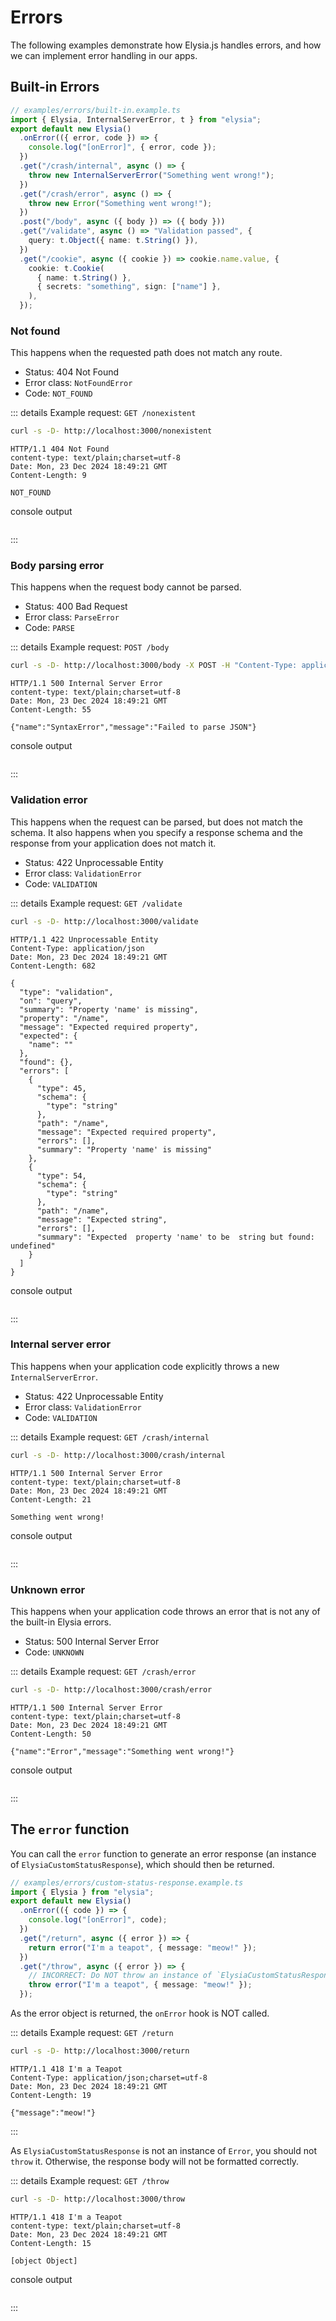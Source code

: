 <!-- This file is automatically-generated. Do not edit. -->

<template v-if="false">

> [!CAUTION]
> This file has been automatically generated from the [examples in the `examples/errors` directory.](https://github.com/dtinth/elysia-by-example/tree/main/examples/errors).
> Do not directly edit this file, as it will be overwritten.
> [[View the live site here.]](https://dtinth.github.io/elysia-by-example/examples/errors.html)

</template>


# Errors

The following examples demonstrate how Elysia.js handles errors, and how we can implement error handling in our apps.


## Built-in Errors
```ts
// examples/errors/built-in.example.ts
import { Elysia, InternalServerError, t } from "elysia";
export default new Elysia()
  .onError(({ error, code }) => {
    console.log("[onError]", { error, code });
  })
  .get("/crash/internal", async () => {
    throw new InternalServerError("Something went wrong!");
  })
  .get("/crash/error", async () => {
    throw new Error("Something went wrong!");
  })
  .post("/body", async ({ body }) => ({ body }))
  .get("/validate", async () => "Validation passed", {
    query: t.Object({ name: t.String() }),
  })
  .get("/cookie", async ({ cookie }) => cookie.name.value, {
    cookie: t.Cookie(
      { name: t.String() },
      { secrets: "something", sign: ["name"] },
    ),
  });

```

### Not found
This happens when the requested path does not match any route.

- Status: 404 Not Found
- Error class: `NotFoundError`
- Code: `NOT_FOUND`

::: details Example request: `GET /nonexistent`

<div style="margin-bottom: 0.5rem">

```sh
curl -s -D- http://localhost:3000/nonexistent 
```

</div>

```http
HTTP/1.1 404 Not Found
content-type: text/plain;charset=utf-8
Date: Mon, 23 Dec 2024 18:49:21 GMT
Content-Length: 9

NOT_FOUND
```

<div style="margin-top: 0.5rem" class="language-ansi"><span class="lang">console output</span><pre style="background: black"><code style="color: white"><span v-html="&quot;[onError] {&lt;br/&gt;  error: NotFoundError: NOT_FOUND&lt;br/&gt;      at new NotFoundError &lt;span style=\&quot;color:#555\&quot;&gt;(/Users/dtinth/Projects/elysia-by-example/&lt;span style=\&quot;color:#FFF\&quot;&gt;node_modules/&lt;u&gt;elysia&lt;/u&gt;/src/error.ts:77:3&lt;span style=\&quot;color:#555\&quot;&gt;)&lt;span style=\&quot;color:#FFF\&quot;&gt;&lt;br/&gt;      at anonymous &lt;span style=\&quot;color:#555\&quot;&gt;(file:///Users/dtinth/Projects/elysia-by-example/&lt;span style=\&quot;color:#FFF\&quot;&gt;node_modules/&lt;u&gt;elysia&lt;/u&gt;/dist/bun/index.js:11:33&lt;span style=\&quot;color:#555\&quot;&gt;)&lt;span style=\&quot;color:#FFF\&quot;&gt;&lt;br/&gt;      at fetch &lt;span style=\&quot;color:#555\&quot;&gt;(/Users/dtinth/Projects/elysia-by-example/&lt;span style=\&quot;color:#FFF\&quot;&gt;node_modules/&lt;u&gt;elysia&lt;/u&gt;/src/index.ts:5970:6&lt;span style=\&quot;color:#555\&quot;&gt;)&lt;span style=\&quot;color:#FFF\&quot;&gt;&lt;br/&gt;      at &lt;anonymous&gt; &lt;span style=\&quot;color:#555\&quot;&gt;(/Users/dtinth/Projects/elysia-by-example/&lt;span style=\&quot;color:#FFF\&quot;&gt;index.ts:222:26&lt;span style=\&quot;color:#555\&quot;&gt;)&lt;span style=\&quot;color:#FFF\&quot;&gt;&lt;br/&gt;      at fetch &lt;span style=\&quot;color:#555\&quot;&gt;(/Users/dtinth/Projects/elysia-by-example/&lt;span style=\&quot;color:#FFF\&quot;&gt;index.ts:221:21&lt;span style=\&quot;color:#555\&quot;&gt;)&lt;span style=\&quot;color:#FFF\&quot;&gt; {&lt;br/&gt;    code: &lt;span style=\&quot;color:#0A0\&quot;&gt;&#x27;NOT_FOUND&#x27;&lt;span style=\&quot;color:#FFF\&quot;&gt;,&lt;br/&gt;    status: &lt;span style=\&quot;color:#A50\&quot;&gt;404&lt;span style=\&quot;color:#FFF\&quot;&gt;,&lt;br/&gt;    originalLine: &lt;span style=\&quot;color:#A50\&quot;&gt;2&lt;span style=\&quot;color:#FFF\&quot;&gt;,&lt;br/&gt;    originalColumn: &lt;span style=\&quot;color:#A50\&quot;&gt;29444&lt;span style=\&quot;color:#FFF\&quot;&gt;&lt;br/&gt;  },&lt;br/&gt;  code: &lt;span style=\&quot;color:#0A0\&quot;&gt;&#x27;NOT_FOUND&#x27;&lt;span style=\&quot;color:#FFF\&quot;&gt;&lt;br/&gt;}&lt;/span&gt;&lt;/span&gt;&lt;/span&gt;&lt;/span&gt;&lt;/span&gt;&lt;/span&gt;&lt;/span&gt;&lt;/span&gt;&lt;/span&gt;&lt;/span&gt;&lt;/span&gt;&lt;/span&gt;&lt;/span&gt;&lt;/span&gt;&lt;/span&gt;&lt;/span&gt;&lt;/span&gt;&lt;/span&gt;&lt;/span&gt;&lt;/span&gt;&lt;/span&gt;&lt;/span&gt;&lt;/span&gt;&lt;/span&gt;&lt;/span&gt;&lt;/span&gt;&lt;/span&gt;&lt;/span&gt;&lt;/span&gt;&lt;/span&gt;&quot;"></span></code></pre></div>

:::


### Body parsing error
This happens when the request body cannot be parsed.

- Status: 400 Bad Request
- Error class: `ParseError`
- Code: `PARSE`

::: details Example request: `POST /body`

<div style="margin-bottom: 0.5rem">

```sh
curl -s -D- http://localhost:3000/body -X POST -H "Content-Type: application/json" -d '{' 
```

</div>

```http
HTTP/1.1 500 Internal Server Error
content-type: text/plain;charset=utf-8
Date: Mon, 23 Dec 2024 18:49:21 GMT
Content-Length: 55

{"name":"SyntaxError","message":"Failed to parse JSON"}
```

<div style="margin-top: 0.5rem" class="language-ansi"><span class="lang">console output</span><pre style="background: black"><code style="color: white"><span v-html="&quot;[onError] { error: [SyntaxError: Failed to parse JSON], code: &lt;span style=\&quot;color:#0A0\&quot;&gt;&#x27;UNKNOWN&#x27;&lt;span style=\&quot;color:#FFF\&quot;&gt; }&lt;/span&gt;&lt;/span&gt;&quot;"></span></code></pre></div>

:::


### Validation error
This happens when the request can be parsed, but does not match the schema.
It also happens when you specify a response schema and the response from your application does not match it.

- Status: 422 Unprocessable Entity
- Error class: `ValidationError`
- Code: `VALIDATION`

::: details Example request: `GET /validate`

<div style="margin-bottom: 0.5rem">

```sh
curl -s -D- http://localhost:3000/validate 
```

</div>

```http
HTTP/1.1 422 Unprocessable Entity
Content-Type: application/json
Date: Mon, 23 Dec 2024 18:49:21 GMT
Content-Length: 682

{
  "type": "validation",
  "on": "query",
  "summary": "Property 'name' is missing",
  "property": "/name",
  "message": "Expected required property",
  "expected": {
    "name": ""
  },
  "found": {},
  "errors": [
    {
      "type": 45,
      "schema": {
        "type": "string"
      },
      "path": "/name",
      "message": "Expected required property",
      "errors": [],
      "summary": "Property 'name' is missing"
    },
    {
      "type": 54,
      "schema": {
        "type": "string"
      },
      "path": "/name",
      "message": "Expected string",
      "errors": [],
      "summary": "Expected  property 'name' to be  string but found: undefined"
    }
  ]
}
```

<div style="margin-top: 0.5rem" class="language-ansi"><span class="lang">console output</span><pre style="background: black"><code style="color: white"><span v-html="&quot;[onError] {&lt;br/&gt;  error: ValidationError: {&lt;br/&gt;    \&quot;type\&quot;: \&quot;validation\&quot;,&lt;br/&gt;    \&quot;on\&quot;: \&quot;query\&quot;,&lt;br/&gt;    \&quot;summary\&quot;: \&quot;Property &#x27;name&#x27; is missing\&quot;,&lt;br/&gt;    \&quot;property\&quot;: \&quot;/name\&quot;,&lt;br/&gt;    \&quot;message\&quot;: \&quot;Expected required property\&quot;,&lt;br/&gt;    \&quot;expected\&quot;: {&lt;br/&gt;      \&quot;name\&quot;: \&quot;\&quot;&lt;br/&gt;    },&lt;br/&gt;    \&quot;found\&quot;: {},&lt;br/&gt;    \&quot;errors\&quot;: [&lt;br/&gt;      {&lt;br/&gt;        \&quot;type\&quot;: 45,&lt;br/&gt;        \&quot;schema\&quot;: {&lt;br/&gt;          \&quot;type\&quot;: \&quot;string\&quot;&lt;br/&gt;        },&lt;br/&gt;        \&quot;path\&quot;: \&quot;/name\&quot;,&lt;br/&gt;        \&quot;message\&quot;: \&quot;Expected required property\&quot;,&lt;br/&gt;        \&quot;errors\&quot;: [],&lt;br/&gt;        \&quot;summary\&quot;: \&quot;Property &#x27;name&#x27; is missing\&quot;&lt;br/&gt;      },&lt;br/&gt;      {&lt;br/&gt;        \&quot;type\&quot;: 54,&lt;br/&gt;        \&quot;schema\&quot;: {&lt;br/&gt;          \&quot;type\&quot;: \&quot;string\&quot;&lt;br/&gt;        },&lt;br/&gt;        \&quot;path\&quot;: \&quot;/name\&quot;,&lt;br/&gt;        \&quot;message\&quot;: \&quot;Expected string\&quot;,&lt;br/&gt;        \&quot;errors\&quot;: [],&lt;br/&gt;        \&quot;summary\&quot;: \&quot;Expected  property &#x27;name&#x27; to be  string but found: undefined\&quot;&lt;br/&gt;      }&lt;br/&gt;    ]&lt;br/&gt;  }&lt;br/&gt;      at new ValidationError &lt;span style=\&quot;color:#555\&quot;&gt;(/Users/dtinth/Projects/elysia-by-example/&lt;span style=\&quot;color:#FFF\&quot;&gt;node_modules/&lt;u&gt;elysia&lt;/u&gt;/src/error.ts:264:3&lt;span style=\&quot;color:#555\&quot;&gt;)&lt;span style=\&quot;color:#FFF\&quot;&gt;&lt;br/&gt;      at &lt;anonymous&gt; &lt;span style=\&quot;color:#555\&quot;&gt;(file:///Users/dtinth/Projects/elysia-by-example/&lt;span style=\&quot;color:#FFF\&quot;&gt;node_modules/&lt;u&gt;elysia&lt;/u&gt;/dist/bun/index.js:14:86&lt;span style=\&quot;color:#555\&quot;&gt;)&lt;span style=\&quot;color:#FFF\&quot;&gt;&lt;br/&gt;      at handle &lt;span style=\&quot;color:#555\&quot;&gt;(file:///Users/dtinth/Projects/elysia-by-example/&lt;span style=\&quot;color:#FFF\&quot;&gt;node_modules/&lt;u&gt;elysia&lt;/u&gt;/dist/bun/index.js:5:80&lt;span style=\&quot;color:#555\&quot;&gt;)&lt;span style=\&quot;color:#FFF\&quot;&gt;&lt;br/&gt;      at map &lt;span style=\&quot;color:#555\&quot;&gt;(file:///Users/dtinth/Projects/elysia-by-example/&lt;span style=\&quot;color:#FFF\&quot;&gt;node_modules/&lt;u&gt;elysia&lt;/u&gt;/dist/bun/index.js:26:102&lt;span style=\&quot;color:#555\&quot;&gt;)&lt;span style=\&quot;color:#FFF\&quot;&gt;&lt;br/&gt;      at &lt;anonymous&gt; &lt;span style=\&quot;color:#555\&quot;&gt;(/Users/dtinth/Projects/elysia-by-example/&lt;span style=\&quot;color:#FFF\&quot;&gt;index.ts:222:26&lt;span style=\&quot;color:#555\&quot;&gt;)&lt;span style=\&quot;color:#FFF\&quot;&gt;&lt;br/&gt;      at fetch &lt;span style=\&quot;color:#555\&quot;&gt;(/Users/dtinth/Projects/elysia-by-example/&lt;span style=\&quot;color:#FFF\&quot;&gt;index.ts:221:21&lt;span style=\&quot;color:#555\&quot;&gt;)&lt;span style=\&quot;color:#FFF\&quot;&gt; {&lt;br/&gt;    type: &lt;span style=\&quot;color:#0A0\&quot;&gt;&#x27;query&#x27;&lt;span style=\&quot;color:#FFF\&quot;&gt;,&lt;br/&gt;    validator: TypeCheck {&lt;br/&gt;      schema: &lt;span style=\&quot;color:#0AA\&quot;&gt;[Object]&lt;span style=\&quot;color:#FFF\&quot;&gt;,&lt;br/&gt;      references: [],&lt;br/&gt;      checkFunc: &lt;span style=\&quot;color:#0AA\&quot;&gt;[Function: check]&lt;span style=\&quot;color:#FFF\&quot;&gt;,&lt;br/&gt;      code: &lt;span style=\&quot;color:#0A0\&quot;&gt;&#x27;return function check(value) {\\n&#x27;&lt;span style=\&quot;color:#FFF\&quot;&gt; +&lt;br/&gt;        &lt;span style=\&quot;color:#0A0\&quot;&gt;&#x27;  return (\\n&#x27;&lt;span style=\&quot;color:#FFF\&quot;&gt; +&lt;br/&gt;        &lt;span style=\&quot;color:#0A0\&quot;&gt;\&quot;    (typeof value === &#x27;object&#x27; &amp;&amp; value !== null &amp;&amp; !Array.isArray(value)) &amp;&amp;\\n\&quot;&lt;span style=\&quot;color:#FFF\&quot;&gt; +&lt;br/&gt;        &lt;span style=\&quot;color:#0A0\&quot;&gt;\&quot;    (typeof value.name === &#x27;string&#x27;) &amp;&amp;\\n\&quot;&lt;span style=\&quot;color:#FFF\&quot;&gt; +&lt;br/&gt;        &lt;span style=\&quot;color:#0A0\&quot;&gt;&#x27;    Object.getOwnPropertyNames(value).length === 1\\n&#x27;&lt;span style=\&quot;color:#FFF\&quot;&gt; +&lt;br/&gt;        &lt;span style=\&quot;color:#0A0\&quot;&gt;&#x27;  )\\n&#x27;&lt;span style=\&quot;color:#FFF\&quot;&gt; +&lt;br/&gt;        &lt;span style=\&quot;color:#0A0\&quot;&gt;&#x27;}&#x27;&lt;span style=\&quot;color:#FFF\&quot;&gt;,&lt;br/&gt;      hasTransform: &lt;span style=\&quot;color:#A50\&quot;&gt;false&lt;span style=\&quot;color:#FFF\&quot;&gt;,&lt;br/&gt;      Clean: &lt;span style=\&quot;color:#0AA\&quot;&gt;[Function (anonymous)]&lt;span style=\&quot;color:#FFF\&quot;&gt;,&lt;br/&gt;      parse: &lt;span style=\&quot;color:#0AA\&quot;&gt;[Function (anonymous)]&lt;span style=\&quot;color:#FFF\&quot;&gt;,&lt;br/&gt;      safeParse: &lt;span style=\&quot;color:#0AA\&quot;&gt;[Function (anonymous)]&lt;span style=\&quot;color:#FFF\&quot;&gt;&lt;br/&gt;    },&lt;br/&gt;    value: {},&lt;br/&gt;    code: &lt;span style=\&quot;color:#0A0\&quot;&gt;&#x27;VALIDATION&#x27;&lt;span style=\&quot;color:#FFF\&quot;&gt;,&lt;br/&gt;    status: &lt;span style=\&quot;color:#A50\&quot;&gt;422&lt;span style=\&quot;color:#FFF\&quot;&gt;,&lt;br/&gt;    originalLine: &lt;span style=\&quot;color:#A50\&quot;&gt;2&lt;span style=\&quot;color:#FFF\&quot;&gt;,&lt;br/&gt;    originalColumn: &lt;span style=\&quot;color:#A50\&quot;&gt;32076&lt;span style=\&quot;color:#FFF\&quot;&gt;&lt;br/&gt;  },&lt;br/&gt;  code: &lt;span style=\&quot;color:#0A0\&quot;&gt;&#x27;VALIDATION&#x27;&lt;span style=\&quot;color:#FFF\&quot;&gt;&lt;br/&gt;}&lt;/span&gt;&lt;/span&gt;&lt;/span&gt;&lt;/span&gt;&lt;/span&gt;&lt;/span&gt;&lt;/span&gt;&lt;/span&gt;&lt;/span&gt;&lt;/span&gt;&lt;/span&gt;&lt;/span&gt;&lt;/span&gt;&lt;/span&gt;&lt;/span&gt;&lt;/span&gt;&lt;/span&gt;&lt;/span&gt;&lt;/span&gt;&lt;/span&gt;&lt;/span&gt;&lt;/span&gt;&lt;/span&gt;&lt;/span&gt;&lt;/span&gt;&lt;/span&gt;&lt;/span&gt;&lt;/span&gt;&lt;/span&gt;&lt;/span&gt;&lt;/span&gt;&lt;/span&gt;&lt;/span&gt;&lt;/span&gt;&lt;/span&gt;&lt;/span&gt;&lt;/span&gt;&lt;/span&gt;&lt;/span&gt;&lt;/span&gt;&lt;/span&gt;&lt;/span&gt;&lt;/span&gt;&lt;/span&gt;&lt;/span&gt;&lt;/span&gt;&lt;/span&gt;&lt;/span&gt;&lt;/span&gt;&lt;/span&gt;&lt;/span&gt;&lt;/span&gt;&lt;/span&gt;&lt;/span&gt;&lt;/span&gt;&lt;/span&gt;&lt;/span&gt;&lt;/span&gt;&lt;/span&gt;&lt;/span&gt;&lt;/span&gt;&lt;/span&gt;&quot;"></span></code></pre></div>

:::


### Internal server error
This happens when your application code explicitly throws a new `InternalServerError`.

- Status: 422 Unprocessable Entity
- Error class: `ValidationError`
- Code: `VALIDATION`

::: details Example request: `GET /crash/internal`

<div style="margin-bottom: 0.5rem">

```sh
curl -s -D- http://localhost:3000/crash/internal 
```

</div>

```http
HTTP/1.1 500 Internal Server Error
content-type: text/plain;charset=utf-8
Date: Mon, 23 Dec 2024 18:49:21 GMT
Content-Length: 21

Something went wrong!
```

<div style="margin-top: 0.5rem" class="language-ansi"><span class="lang">console output</span><pre style="background: black"><code style="color: white"><span v-html="&quot;[onError] {&lt;br/&gt;  error: InternalServerError: Something went wrong!&lt;br/&gt;      at new InternalServerError &lt;span style=\&quot;color:#555\&quot;&gt;(/Users/dtinth/Projects/elysia-by-example/&lt;span style=\&quot;color:#FFF\&quot;&gt;node_modules/&lt;u&gt;elysia&lt;/u&gt;/src/error.ts:68:3&lt;span style=\&quot;color:#555\&quot;&gt;)&lt;span style=\&quot;color:#FFF\&quot;&gt;&lt;br/&gt;      at &lt;anonymous&gt; &lt;span style=\&quot;color:#555\&quot;&gt;(/Users/dtinth/Projects/elysia-by-example/&lt;span style=\&quot;color:#FFF\&quot;&gt;examples/errors/built-in.example.ts:8:15&lt;span style=\&quot;color:#555\&quot;&gt;)&lt;span style=\&quot;color:#FFF\&quot;&gt;&lt;br/&gt;      at &lt;anonymous&gt; &lt;span style=\&quot;color:#555\&quot;&gt;(/Users/dtinth/Projects/elysia-by-example/&lt;span style=\&quot;color:#FFF\&quot;&gt;examples/errors/built-in.example.ts:7:27&lt;span style=\&quot;color:#555\&quot;&gt;)&lt;span style=\&quot;color:#FFF\&quot;&gt;&lt;br/&gt;      at &lt;anonymous&gt; &lt;span style=\&quot;color:#555\&quot;&gt;(file:///Users/dtinth/Projects/elysia-by-example/&lt;span style=\&quot;color:#FFF\&quot;&gt;node_modules/&lt;u&gt;elysia&lt;/u&gt;/dist/bun/index.js:5:76&lt;span style=\&quot;color:#555\&quot;&gt;)&lt;span style=\&quot;color:#FFF\&quot;&gt;&lt;br/&gt;      at handle &lt;span style=\&quot;color:#555\&quot;&gt;(file:///Users/dtinth/Projects/elysia-by-example/&lt;span style=\&quot;color:#FFF\&quot;&gt;node_modules/&lt;u&gt;elysia&lt;/u&gt;/dist/bun/index.js:5:80&lt;span style=\&quot;color:#555\&quot;&gt;)&lt;span style=\&quot;color:#FFF\&quot;&gt;&lt;br/&gt;      at map &lt;span style=\&quot;color:#555\&quot;&gt;(file:///Users/dtinth/Projects/elysia-by-example/&lt;span style=\&quot;color:#FFF\&quot;&gt;node_modules/&lt;u&gt;elysia&lt;/u&gt;/dist/bun/index.js:20:95&lt;span style=\&quot;color:#555\&quot;&gt;)&lt;span style=\&quot;color:#FFF\&quot;&gt;&lt;br/&gt;      at &lt;anonymous&gt; &lt;span style=\&quot;color:#555\&quot;&gt;(/Users/dtinth/Projects/elysia-by-example/&lt;span style=\&quot;color:#FFF\&quot;&gt;index.ts:222:26&lt;span style=\&quot;color:#555\&quot;&gt;)&lt;span style=\&quot;color:#FFF\&quot;&gt;&lt;br/&gt;      at fetch &lt;span style=\&quot;color:#555\&quot;&gt;(/Users/dtinth/Projects/elysia-by-example/&lt;span style=\&quot;color:#FFF\&quot;&gt;index.ts:221:21&lt;span style=\&quot;color:#555\&quot;&gt;)&lt;span style=\&quot;color:#FFF\&quot;&gt; {&lt;br/&gt;    code: &lt;span style=\&quot;color:#0A0\&quot;&gt;&#x27;INTERNAL_SERVER_ERROR&#x27;&lt;span style=\&quot;color:#FFF\&quot;&gt;,&lt;br/&gt;    status: &lt;span style=\&quot;color:#A50\&quot;&gt;500&lt;span style=\&quot;color:#FFF\&quot;&gt;,&lt;br/&gt;    originalLine: &lt;span style=\&quot;color:#A50\&quot;&gt;2&lt;span style=\&quot;color:#FFF\&quot;&gt;,&lt;br/&gt;    originalColumn: &lt;span style=\&quot;color:#A50\&quot;&gt;29320&lt;span style=\&quot;color:#FFF\&quot;&gt;&lt;br/&gt;  },&lt;br/&gt;  code: &lt;span style=\&quot;color:#0A0\&quot;&gt;&#x27;INTERNAL_SERVER_ERROR&#x27;&lt;span style=\&quot;color:#FFF\&quot;&gt;&lt;br/&gt;}&lt;/span&gt;&lt;/span&gt;&lt;/span&gt;&lt;/span&gt;&lt;/span&gt;&lt;/span&gt;&lt;/span&gt;&lt;/span&gt;&lt;/span&gt;&lt;/span&gt;&lt;/span&gt;&lt;/span&gt;&lt;/span&gt;&lt;/span&gt;&lt;/span&gt;&lt;/span&gt;&lt;/span&gt;&lt;/span&gt;&lt;/span&gt;&lt;/span&gt;&lt;/span&gt;&lt;/span&gt;&lt;/span&gt;&lt;/span&gt;&lt;/span&gt;&lt;/span&gt;&lt;/span&gt;&lt;/span&gt;&lt;/span&gt;&lt;/span&gt;&lt;/span&gt;&lt;/span&gt;&lt;/span&gt;&lt;/span&gt;&lt;/span&gt;&lt;/span&gt;&lt;/span&gt;&lt;/span&gt;&lt;/span&gt;&lt;/span&gt;&lt;/span&gt;&lt;/span&gt;&quot;"></span></code></pre></div>

:::


### Unknown error
This happens when your application code throws an error that is not any of the built-in Elysia errors.

- Status: 500 Internal Server Error
- Code: `UNKNOWN`

::: details Example request: `GET /crash/error`

<div style="margin-bottom: 0.5rem">

```sh
curl -s -D- http://localhost:3000/crash/error 
```

</div>

```http
HTTP/1.1 500 Internal Server Error
content-type: text/plain;charset=utf-8
Date: Mon, 23 Dec 2024 18:49:21 GMT
Content-Length: 50

{"name":"Error","message":"Something went wrong!"}
```

<div style="margin-top: 0.5rem" class="language-ansi"><span class="lang">console output</span><pre style="background: black"><code style="color: white"><span v-html="&quot;[onError] {&lt;br/&gt;  error: Error: Something went wrong!&lt;br/&gt;      at &lt;anonymous&gt; &lt;span style=\&quot;color:#555\&quot;&gt;(/Users/dtinth/Projects/elysia-by-example/&lt;span style=\&quot;color:#FFF\&quot;&gt;examples/errors/built-in.example.ts:11:15&lt;span style=\&quot;color:#555\&quot;&gt;)&lt;span style=\&quot;color:#FFF\&quot;&gt;&lt;br/&gt;      at &lt;anonymous&gt; &lt;span style=\&quot;color:#555\&quot;&gt;(/Users/dtinth/Projects/elysia-by-example/&lt;span style=\&quot;color:#FFF\&quot;&gt;examples/errors/built-in.example.ts:10:24&lt;span style=\&quot;color:#555\&quot;&gt;)&lt;span style=\&quot;color:#FFF\&quot;&gt;&lt;br/&gt;      at &lt;anonymous&gt; &lt;span style=\&quot;color:#555\&quot;&gt;(file:///Users/dtinth/Projects/elysia-by-example/&lt;span style=\&quot;color:#FFF\&quot;&gt;node_modules/&lt;u&gt;elysia&lt;/u&gt;/dist/bun/index.js:5:76&lt;span style=\&quot;color:#555\&quot;&gt;)&lt;span style=\&quot;color:#FFF\&quot;&gt;&lt;br/&gt;      at handle &lt;span style=\&quot;color:#555\&quot;&gt;(file:///Users/dtinth/Projects/elysia-by-example/&lt;span style=\&quot;color:#FFF\&quot;&gt;node_modules/&lt;u&gt;elysia&lt;/u&gt;/dist/bun/index.js:5:80&lt;span style=\&quot;color:#555\&quot;&gt;)&lt;span style=\&quot;color:#FFF\&quot;&gt;&lt;br/&gt;      at map &lt;span style=\&quot;color:#555\&quot;&gt;(file:///Users/dtinth/Projects/elysia-by-example/&lt;span style=\&quot;color:#FFF\&quot;&gt;node_modules/&lt;u&gt;elysia&lt;/u&gt;/dist/bun/index.js:22:108&lt;span style=\&quot;color:#555\&quot;&gt;)&lt;span style=\&quot;color:#FFF\&quot;&gt;&lt;br/&gt;      at &lt;anonymous&gt; &lt;span style=\&quot;color:#555\&quot;&gt;(/Users/dtinth/Projects/elysia-by-example/&lt;span style=\&quot;color:#FFF\&quot;&gt;index.ts:222:26&lt;span style=\&quot;color:#555\&quot;&gt;)&lt;span style=\&quot;color:#FFF\&quot;&gt;&lt;br/&gt;      at fetch &lt;span style=\&quot;color:#555\&quot;&gt;(/Users/dtinth/Projects/elysia-by-example/&lt;span style=\&quot;color:#FFF\&quot;&gt;index.ts:221:21&lt;span style=\&quot;color:#555\&quot;&gt;)&lt;span style=\&quot;color:#FFF\&quot;&gt; {&lt;br/&gt;    originalLine: &lt;span style=\&quot;color:#A50\&quot;&gt;7&lt;span style=\&quot;color:#FFF\&quot;&gt;,&lt;br/&gt;    originalColumn: &lt;span style=\&quot;color:#A50\&quot;&gt;18&lt;span style=\&quot;color:#FFF\&quot;&gt;&lt;br/&gt;  },&lt;br/&gt;  code: &lt;span style=\&quot;color:#0A0\&quot;&gt;&#x27;UNKNOWN&#x27;&lt;span style=\&quot;color:#FFF\&quot;&gt;&lt;br/&gt;}&lt;/span&gt;&lt;/span&gt;&lt;/span&gt;&lt;/span&gt;&lt;/span&gt;&lt;/span&gt;&lt;/span&gt;&lt;/span&gt;&lt;/span&gt;&lt;/span&gt;&lt;/span&gt;&lt;/span&gt;&lt;/span&gt;&lt;/span&gt;&lt;/span&gt;&lt;/span&gt;&lt;/span&gt;&lt;/span&gt;&lt;/span&gt;&lt;/span&gt;&lt;/span&gt;&lt;/span&gt;&lt;/span&gt;&lt;/span&gt;&lt;/span&gt;&lt;/span&gt;&lt;/span&gt;&lt;/span&gt;&lt;/span&gt;&lt;/span&gt;&lt;/span&gt;&lt;/span&gt;&lt;/span&gt;&lt;/span&gt;&quot;"></span></code></pre></div>

:::

## The `error` function
You can call the `error` function to generate an error response (an instance of `ElysiaCustomStatusResponse`), which should then be returned.
```ts
// examples/errors/custom-status-response.example.ts
import { Elysia } from "elysia";
export default new Elysia()
  .onError(({ code }) => {
    console.log("[onError]", code);
  })
  .get("/return", async ({ error }) => {
    return error("I'm a teapot", { message: "meow!" });
  })
  .get("/throw", async ({ error }) => {
    // INCORRECT: Do NOT throw an instance of `ElysiaCustomStatusResponse`.
    throw error("I'm a teapot", { message: "meow!" });
  });

```


As the error object is returned, the `onError` hook is NOT called.

::: details Example request: `GET /return`

<div style="margin-bottom: 0.5rem">

```sh
curl -s -D- http://localhost:3000/return 
```

</div>

```http
HTTP/1.1 418 I'm a Teapot
Content-Type: application/json;charset=utf-8
Date: Mon, 23 Dec 2024 18:49:21 GMT
Content-Length: 19

{"message":"meow!"}
```
:::


As `ElysiaCustomStatusResponse` is not an instance of `Error`, you should not `throw` it.
Otherwise, the response body will not be formatted correctly.

::: details Example request: `GET /throw`

<div style="margin-bottom: 0.5rem">

```sh
curl -s -D- http://localhost:3000/throw 
```

</div>

```http
HTTP/1.1 418 I'm a Teapot
content-type: text/plain;charset=utf-8
Date: Mon, 23 Dec 2024 18:49:21 GMT
Content-Length: 15

[object Object]
```

<div style="margin-top: 0.5rem" class="language-ansi"><span class="lang">console output</span><pre style="background: black"><code style="color: white"><span v-html="&quot;[onError] &lt;span style=\&quot;color:#A50\&quot;&gt;418&lt;span style=\&quot;color:#FFF\&quot;&gt;&lt;/span&gt;&lt;/span&gt;&quot;"></span></code></pre></div>

:::
